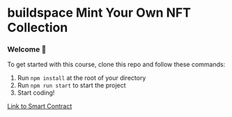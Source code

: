# buildspace Mint Your Own NFT Collection

### **Welcome 👋**
To get started with this course, clone this repo and follow these commands:

1. Run `npm install` at the root of your directory
2. Run `npm run start` to start the project
3. Start coding!


[Link to Smart Contract](https://github.com/cre8tion/buildspace-nft-hardhat)